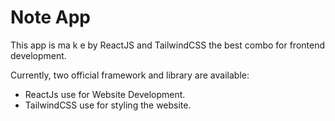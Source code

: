 # Note App

This app is  ma k e by ReactJS and TailwindCSS the best combo for frontend development.

Currently, two official framework and library are available:

- ReactJs use for Website Development.
- TailwindCSS use for styling the website.
